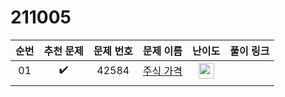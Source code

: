 # 211005

| 순번 |     추천 문제      | 문제 번호 |                          문제 이름                           |                            난이도                            | 풀이 링크 |
| :--: | :----------------: | :-------: | :----------------------------------------------------------: | :----------------------------------------------------------: | :-------: |
|  01  | :heavy_check_mark: |   42584   | <a href="https://programmers.co.kr/learn/courses/30/lessons/42584?language=python3">주식 가격</a> | <img height="25px" width="25px" src="https://static.solved.ac/tier_small/0.svg"/> |           |
|      |                    |           |                                                              |                                                              |           |

